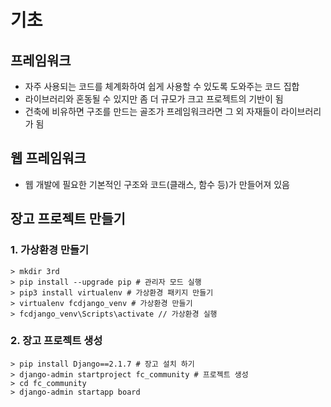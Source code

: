 # 기초

## 프레임워크
- 자주 사용되는 코드를 체계화하여 쉽게 사용할 수 있도록 도와주는 코드 집합
- 라이브러리와 혼동될 수 있지만 좀 더 규모가 크고 프로젝트의 기반이 됨
- 건축에 비유하면 구조를 만드는 골조가 프레임워크라면 그 외 자재들이 라이브러리가 됨

## 웹 프레임워크
- 웹 개발에 필요한 기본적인 구조와 코드(클래스, 함수 등)가 만들어져 있음

## 장고 프로젝트 만들기
### 1. 가상환경 만들기
```
> mkdir 3rd
> pip install --upgrade pip # 관리자 모드 실행
> pip3 install virtualenv # 가상환경 패키지 만들기
> virtualenv fcdjango_venv # 가상환경 만들기
> fcdjango_venv\Scripts\activate // 가상환경 실행
```

### 2. 장고 프로젝트 생성
```
> pip install Django==2.1.7 # 장고 설치 하기
> django-admin startproject fc_community # 프로젝트 생성
> cd fc_community
> django-admin startapp board 
```
